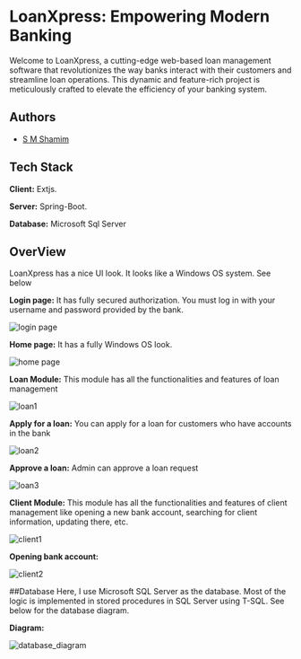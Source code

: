 
# LoanXpress: Empowering Modern Banking

Welcome to LoanXpress, a cutting-edge web-based loan management software that revolutionizes the way banks interact with their customers and streamline loan operations. This dynamic and feature-rich project is meticulously crafted to elevate the efficiency of your banking system.




## Authors

- [S M Shamim](https://github.com/smwithgithub)


## Tech Stack

**Client:** Extjs.

**Server:** Spring-Boot.

**Database:** Microsoft Sql Server


## OverView

LoanXpress has a nice UI look. It looks like a Windows OS system. See below

**Login page:** It has fully secured authorization. You must log in with your username and password provided by the bank.


![login page](https://github.com/smwithgithub/LoanXpress/assets/126904136/423748aa-75bb-4abd-ab6f-8b5e3e21d8f8)



**Home page:** It has a fully Windows OS look.


![home page](https://github.com/smwithgithub/LoanXpress/assets/126904136/1d097215-9719-48a8-8a8a-23c6d6a72436)



**Loan Module:** This module has all the functionalities and features of loan management


![loan1](https://github.com/smwithgithub/LoanXpress/assets/126904136/ce6a5426-c61f-49ac-a032-2a496c5814a6)



**Apply for a loan:** You can apply for a loan for customers who have accounts in the bank


![loan2](https://github.com/smwithgithub/LoanXpress/assets/126904136/1d40f8f7-a0b2-4ed9-b187-3af41180354e)


**Approve a loan:** Admin can approve a loan request


![loan3](https://github.com/smwithgithub/LoanXpress/assets/126904136/4e004821-f5bd-4505-a448-fdd90f0682f6)



**Client Module:** This module has all the functionalities and features of client management like opening a new bank account, searching for client information, updating there, etc.

![client1](https://github.com/smwithgithub/LoanXpress/assets/126904136/eae3dcf8-8036-4365-8a2a-79477e64bb46)


**Opening bank account:** 

![client2](https://github.com/smwithgithub/LoanXpress/assets/126904136/63a76efe-e2cd-4b4d-8667-85be9c16400d)



##Database
Here, I use Microsoft SQL Server as the database. Most of the logic is implemented in stored procedures in SQL Server using T-SQL. See below for the database diagram.

**Diagram:**

![database_diagram](https://github.com/smwithgithub/LoanXpress/assets/126904136/579ac1ad-928c-4f2b-92b3-059ece5bcdeb)
